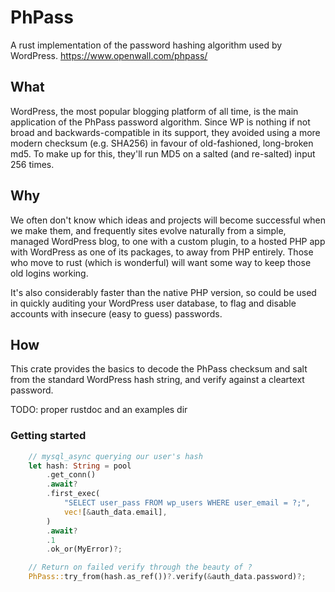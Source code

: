 # PhPass
A rust implementation of the password hashing algorithm used by WordPress. https://www.openwall.com/phpass/

## What
WordPress, the most popular blogging platform of all time, is the main application of the PhPass password algorithm. Since WP is nothing if not broad and backwards-compatible in its support, they avoided using a more modern checksum (e.g. SHA256) in favour of old-fashioned, long-broken md5. To make up for this, they'll run MD5 on a salted (and re-salted) input 256 times.

## Why
We often don't know which ideas and projects will become successful when we make them, and frequently sites evolve naturally from a simple, managed WordPress blog, to one with a custom plugin, to a hosted PHP app with WordPress as one of its packages, to away from PHP entirely. Those who move to rust (which is wonderful) will want some way to keep those old logins working.

It's also considerably faster than the native PHP version, so could be used in quickly auditing your WordPress user database, to flag and disable accounts with insecure (easy to guess) passwords.

## How
This crate provides the basics to decode the PhPass checksum and salt from the standard WordPress hash string, and verify against a cleartext password.

TODO: proper rustdoc and an examples dir

### Getting started

```rs
    // mysql_async querying our user's hash
    let hash: String = pool
        .get_conn()
        .await?
        .first_exec(
            "SELECT user_pass FROM wp_users WHERE user_email = ?;",
            vec![&auth_data.email],
        )
        .await?
        .1
        .ok_or(MyError)?;

    // Return on failed verify through the beauty of ?
    PhPass::try_from(hash.as_ref())?.verify(&auth_data.password)?;
```
